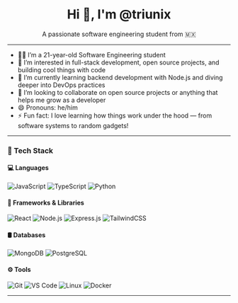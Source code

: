 <h1 align="center">Hi 👋, I'm @triunix</h1>
<p align="center">A passionate software engineering student from 🇲🇽</p>

---

- 👨‍💻 I’m a 21-year-old Software Engineering student  
- 👀 I’m interested in full-stack development, open source projects, and building cool things with code  
- 🌱 I’m currently learning backend development with Node.js and diving deeper into DevOps practices  
- 💞️ I’m looking to collaborate on open source projects or anything that helps me grow as a developer   
- 😄 Pronouns: he/him  
- ⚡ Fun fact: I love learning how things work under the hood — from software systems to random gadgets!

---

### 🧰 Tech Stack

#### 💻 Languages  
![JavaScript](https://img.shields.io/badge/JavaScript-F7DF1E?logo=javascript&logoColor=black&style=for-the-badge)
![TypeScript](https://img.shields.io/badge/TypeScript-007ACC?logo=typescript&logoColor=white&style=for-the-badge)
![Python](https://img.shields.io/badge/Python-3776AB?logo=python&logoColor=white&style=for-the-badge)

#### 🧱 Frameworks & Libraries  
![React](https://img.shields.io/badge/React-20232A?logo=react&logoColor=61DAFB&style=for-the-badge)
![Node.js](https://img.shields.io/badge/Node.js-339933?logo=node.js&logoColor=white&style=for-the-badge)
![Express.js](https://img.shields.io/badge/Express.js-000000?logo=express&logoColor=white&style=for-the-badge)
![TailwindCSS](https://img.shields.io/badge/TailwindCSS-06B6D4?logo=tailwindcss&logoColor=white&style=for-the-badge)

#### 🛢️ Databases  
![MongoDB](https://img.shields.io/badge/MongoDB-47A248?logo=mongodb&logoColor=white&style=for-the-badge)
![PostgreSQL](https://img.shields.io/badge/PostgreSQL-336791?logo=postgresql&logoColor=white&style=for-the-badge)

#### ⚙️ Tools  
![Git](https://img.shields.io/badge/Git-F05032?logo=git&logoColor=white&style=for-the-badge)
![VS Code](https://img.shields.io/badge/VS%20Code-007ACC?logo=visual-studio-code&logoColor=white&style=for-the-badge)
![Linux](https://img.shields.io/badge/Linux-FCC624?logo=linux&logoColor=black&style=for-the-badge)
![Docker](https://img.shields.io/badge/Docker-2496ED?logo=docker&logoColor=white&style=for-the-badge)

---

<!---
triunix/triunix is a ✨ special ✨ repository because its `README.md` (this file) appears on your GitHub profile.
You can click the Preview link to take a look at your changes.
--->
